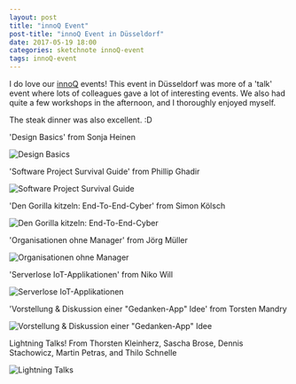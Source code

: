 ```yaml
---
layout: post
title: "innoQ Event"
post-title: "innoQ Event in Düsseldorf"
date: 2017-05-19 18:00
categories: sketchnote innoQ-event
tags: innoQ-event
---
```


I do love our [innoQ](https://innoq.com) events! This event in Düsseldorf was more of a 'talk' event where lots of colleagues gave a lot of interesting events. We also had quite a few workshops in the afternoon, and I thoroughly enjoyed myself.

The steak dinner was also excellent. :D

'Design Basics' from Sonja Heinen

![Design Basics](/img/2017-05-18-innoQ-event/1.jpg "Design Basics")

'Software Project Survival Guide' from Phillip Ghadir

![Software Project Survival Guide](/img/2017-05-18-innoQ-event/2.jpg "Software Project Survival Guide")

'Den Gorilla kitzeln: End-To-End-Cyber' from Simon Kölsch

![Den Gorilla kitzeln: End-To-End-Cyber](/img/2017-05-18-innoQ-event/3.jpg "Den Gorilla kitzeln: End-To-End-Cyber")

'Organisationen ohne Manager' from Jörg Müller

![Organisationen ohne Manager](/img/2017-05-18-innoQ-event/4.jpg "Organisationen ohne Manager")

'Serverlose IoT-Applikationen' from Niko Will

![Serverlose IoT-Applikationen](/img/2017-05-18-innoQ-event/5.jpg "Serverlose IoT-Applikationen")

'Vorstellung & Diskussion einer "Gedanken-App" Idee' from Torsten Mandry

![Vorstellung & Diskussion einer "Gedanken-App" Idee](/img/2017-05-18-innoQ-event/6.jpg "Vorstellung & Diskussion einer Gedanken-App Idee")

Lightning Talks! From Thorsten Kleinherz, Sascha Brose, Dennis Stachowicz, Martin Petras, and Thilo Schnelle

![Lightning Talks](/img/2017-05-18-innoQ-event/7.jpg "Lightning Talks")
